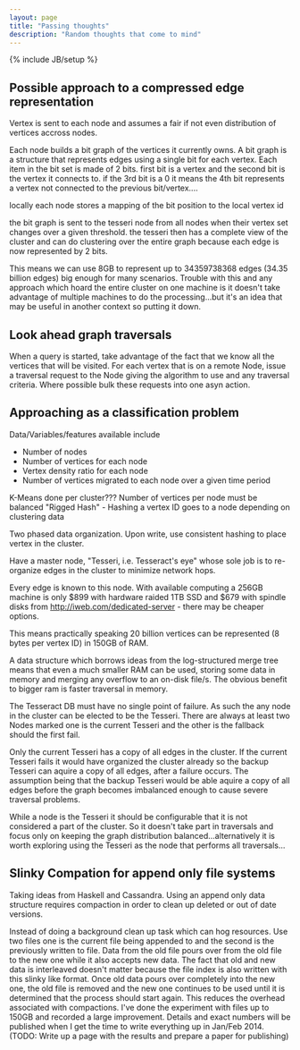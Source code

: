 ```yaml
---
layout: page
title: "Passing thoughts"
description: "Random thoughts that come to mind"
---
```

{% include JB/setup %}

## Possible approach to a compressed edge representation

Vertex is sent to each node and assumes a fair if not even distribution of vertices accross nodes.

Each node builds a bit graph of the vertices it currently owns.
A bit graph is a structure that represents edges using a single bit for each vertex.
Each item in the bit set is made of 2 bits. first bit is a vertex and the second bit is the vertex it connects to. if the 3rd bit is a 0 it means the 4th bit represents a vertex not connected to the previous bit/vertex....

locally each node stores a mapping of the bit position to the local vertex id

the bit graph is sent to the tesseri node from all nodes when their vertex set changes over a given threshold. the tesseri then has a complete view of the cluster and can do clustering over the entire graph because each edge is now represented by 2 bits.

This means we can use 8GB to represent up to 34359738368 edges (34.35 billion edges) big enough for many scenarios. Trouble with this and any approach which hoard the entire cluster on one machine is it doesn't take advantage of multiple machines to do the processing...but it's an idea that may be useful in another context so putting it down.

## Look ahead graph traversals

When a query is started, take advantage of the fact that we know all the vertices that will be visited.
For each vertex that is on a remote Node, issue a traversal request to the Node giving the algorithm to use and any traversal criteria. Where possible bulk these requests into one asyn action.

## Approaching as a classification problem

Data/Variables/features available include

* Number of nodes
* Number of vertices for each node
* Vertex density ratio for each node
* Number of vertices migrated to each node over a given time period

K-Means done per cluster???
Number of vertices per node must be balanced
"Rigged Hash" - Hashing a vertex ID goes to a node depending on clustering data

Two phased data organization.
Upon write, use consistent hashing to place vertex in the cluster.

Have a master node, "Tesseri, i.e. Tesseract's eye" whose sole job is to re-organize edges in the cluster to minimize network hops. 

Every edge is known to this node. With  available computing a 256GB machine is only $899 with hardware raided 1TB SSD and $679 with spindle disks from http://iweb.com/dedicated-server - there may be cheaper options.

This means practically speaking 20 billion vertices can be represented (8 bytes per vertex ID) in 150GB of RAM.

A data structure which borrows ideas from the log-structured merge tree means that even a much smaller RAM can be used, storing some data in memory and merging any overflow to an on-disk file/s. The obvious benefit to bigger ram is faster traversal in memory.

The Tesseract DB must have no single point of failure. As such the any node in the cluster can be elected to be the Tesseri. There are always at least two Nodes marked one is the current Tesseri and the other is the fallback should the first fail.

Only the current Tesseri has a copy of all edges in the cluster. If the current Tesseri fails it would have organized the cluster already so the backup Tesseri can aquire a copy of all edges, after a failure occurs. The assumption being that the backup Tesseri would be able aquire a copy of all edges before the graph becomes imbalanced enough to cause severe traversal problems.

While a node is the Tesseri it should be configurable that it is not considered a part of the cluster. So it doesn't take part in traversals and focus only on keeping the graph distribution balanced...alternatively it is worth exploring using the Tesseri as the node that performs all traversals...


## Slinky Compation for append only file systems

Taking ideas from Haskell and Cassandra. Using an append only data structure requires compaction in order to clean up deleted or out of date versions.

Instead of doing a background clean up task which can hog resources. Use two files one is the current file being appended to and the second is the previously written to file. Data from the old file pours over from the old file to the new one while it also accepts new data. The fact that old and new data is interleaved doesn't matter because the file index is also written with this slinky like format. Once old data pours over completely into the new one, the old file is removed and the new one continues to be used until it is determined that the process should start again. This reduces the overhead associated with compactions. I've done the experiment with files up to 150GB and recorded a large improvement. Details and exact numbers will be published when I get the time to write everything up in Jan/Feb 2014. (TODO: Write up a page with the results and prepare a paper for publishing)